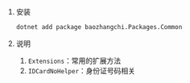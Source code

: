 ﻿1. 安装
    ````bash
    dotnet add package baozhangchi.Packages.Common
    ````
2. 说明  

    1. `Extensions`：常用的扩展方法
    4. `IDCardNoHelper`：身份证号码相关